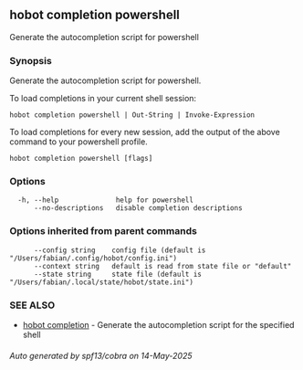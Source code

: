 ## hobot completion powershell

Generate the autocompletion script for powershell

### Synopsis

Generate the autocompletion script for powershell.

To load completions in your current shell session:

	hobot completion powershell | Out-String | Invoke-Expression

To load completions for every new session, add the output of the above command
to your powershell profile.


```
hobot completion powershell [flags]
```

### Options

```
  -h, --help              help for powershell
      --no-descriptions   disable completion descriptions
```

### Options inherited from parent commands

```
      --config string    config file (default is "/Users/fabian/.config/hobot/config.ini")
      --context string   default is read from state file or "default"
      --state string     state file (default is "/Users/fabian/.local/state/hobot/state.ini")
```

### SEE ALSO

* [hobot completion](hobot_completion.md)	 - Generate the autocompletion script for the specified shell

###### Auto generated by spf13/cobra on 14-May-2025
